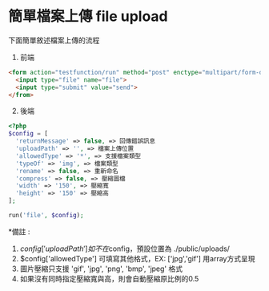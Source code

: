 # 簡單檔案上傳 file upload

下面簡單敘述檔案上傳的流程

1. 前端
```html
<form action="testfunction/run" method="post" enctype="multipart/form-data">
  <input type="file" name="file">
  <input type="submit" value="send">
</from>
```

2. 後端
```php
<?php
$config = [
  'returnMessage' => false, => 回傳錯誤訊息
  'uploadPath' => '', => 檔案上傳位置
  'allowedType' => '*', => 支援檔案類型
  'typeOf' => 'img', => 檔案類型
  'rename' => false, => 重新命名
  'compress' => false, => 壓縮圖檔
  'width' => '150', => 壓縮寬
  'height' => '150' => 壓縮高
];

run('file', $config);

```
*備註 :
1. $config['uploadPath'] 如不在$config，預設位置為 ./public/uploads/
2. $config['allowedType'] 可填寫其他格式，EX: ['jpg','gif'] 用array方式呈現
3. 圖片壓縮只支援 'gif', 'jpg', 'png', 'bmp', 'jpeg' 格式
4. 如果沒有同時指定壓縮寬與高，則會自動壓縮原比例的0.5
